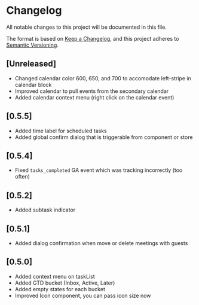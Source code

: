 # Changelog
All notable changes to this project will be documented in this file.

The format is based on [Keep a Changelog](https://keepachangelog.com/en/1.1.0/),
and this project adheres to [Semantic Versioning](https://semver.org/spec/v2.0.0.html).

## [Unreleased]

- Changed calendar color 600, 650, and 700 to accomodate left-stripe in calendar block
- Improved calendar to pull events from the secondary calendar
- Added calendar context menu (right click on the calendar event)

## [0.5.5]

- Added time label for scheduled tasks
- Added global confirm dialog that is triggerable from component or store

## [0.5.4]

- Fixed `tasks_completed` GA event which was tracking incorrectly (too often)

## [0.5.2]

- Added subtask indicator

## [0.5.1]

- Added dialog confirmation when move or delete meetings with guests

## [0.5.0]

- Added context menu on taskList
- Added GTD bucket (Inbox, Active, Later)
- Added empty states for each bucket
- Improved Icon component, you can pass icon size now